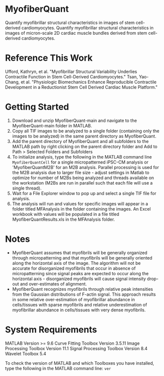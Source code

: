 # MyofiberQuant
Quantify myofibrillar structural characteristics in images of stem cell-derived cardiomyocytes.
Quantify myofibrillar structural characteristics in images of micron-scale 2D cardiac muscle bundles derived from stem cell-derived cardiomyocytes.

# Reference This Work
Ufford, Kathryn, et al. "Myofibrillar Structural Variability Underlies Contractile Function in Stem Cell-Derived Cardiomyocytes."
Tsan, Yao-Chang, et al. "Physiologic Biomechanics Enhance Reproducible Contractile Development in a Reductionist Stem Cell Derived Cardiac Muscle Platform."

# Getting Started
1.	Download and unzip MyofiberQuant-main and navigate to the MyofiberQuant-main folder in MATLAB.
2.	Copy all TIF images to be analyzed to a single folder (containing only the images to be analyzed) in the same parent directory as MyofiberQuant.
3.	Add the parent directory of MyofiberQuant and all subfolders to the MATLAB path by right clicking on the parent directory folder and Add to Path > Selected Folders and Subfolders
4.	To initialize analysis, type the following in the MATLAB command line
`MyofiberQuantCell` for a single micropatterned iPSC-CM analysis or 'MyofiberQuantM2B' for an M2B analysis. Parallel processing is used for the M2B analysis due to larger file size - adjust settings in Matlab to optimize for number of M2Bs being analyzed and threads available on the workstation (M2Bs are run in parallel such that each file will use a single thread).
5.	Wait for a File Explorer window to pop up and select a single TIF file for analysis.
6.	The analysis will run and values for specific images will appear in a folder titled MFAnalysis in the folder containing the images. An Excel workbook with values will be populated in a file titled MyofiberQuantResults.xls in the MFAnalysis folder.

# Notes
- MyofiberQuant assumes that myofibrils will be generally organized through micropatterning and that myofibrils will be generally oriented along the horizontal axis of the image. The algorithm will not be accurate for disorganized myofibrils that occur in absence of micropatterning since signal peaks are expected to occur along the horizontal axis - disorganized myofibrils will cause signal intensity drop-out and over-estimates of alignment.
- MyofiberQuant recognizes myofibrils through relative peak intensities from the Gaussian distributions of F-actin signal. This approach results in some relative over-estimation of myofibrillar abundance in cells/tissues with sparse myofibrils and relative underestimation of myofibrillar abundance in cells/tissues with very dense myofibrils.  

# System Requirements
MATLAB Version >= 9.6
Curve Fitting Toolbox Version 3.5.11
Image Processing Toolbox Version 11.1
Signal Processing Toolbox Version 8.4
Wavelet Toolbox 5.4

To check the version of MATLAB and which Toolboxes you have installed, type the following in the MATLAB command line:
`ver`
